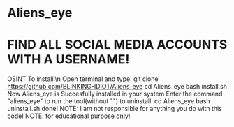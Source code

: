 # Aliens_eye
# FIND ALL SOCIAL MEDIA ACCOUNTS WITH A USERNAME!
OSINT
To install:\n
Open terminal and type:
  git clone https://github.com/BLINKING-IDIOT/Aliens_eye
  cd Aliens_eye
  bash install.sh
Now Aliens_eye is Succesfully installed in your system
Enter the command "aliens_eye" to run the tool(without "")
to uninstall:
  cd Aliens_eye
  bash uninstall.sh
done!
NOTE: I am not responsible for anything you do with this code!
NOTE: for educational purpose only!
